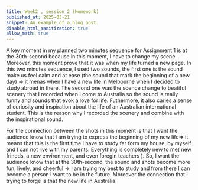 ```yaml
---
title: Week2 , session 2 (Homework)
published_at: 2025-03-21
snippet: An example of a blog post.
disable_html_sanitization: true
allow_math: true
---
```

A key moment in my planned two minutes sequence for Assignment 1 is at the 30th-second because in this moment, I have to change my scene. Moreover, this moment prove that it was when my life turned a new page.
In this two minutes sequence, I used two sounds, the first one is the sound make us feel calm and at ease (the sound that mark the beginning of a new day) => it menas when I have a new life in Melbourne when I decided to study abroad in there. The second one was the scence change to beatiful scenery that I recorded when I come to Australia so the sound is really funny and sounds that evok a love for life. Futhermore, it also caries a sense of curiosity and inspiration about the life of an Australian international student. This is the reason why I recorded the scenery and combine with the inspirational sound.

For the connection between the shots in this moment is that I want the audience know that I am trying to express the beginning of my new life=> it means that this is the first time I have to study far form my house, by myself and I can not live with my parents. Everything is completely new to me( new frineds, a new environment, and even foregin teachers ). So, I want the audience know that at the 30th-second, the sound and shots become more fun, lively, and cheerful => I am trying my best to study and from there I can become a person I want to be in the future. Moreover the connection that I trying to forge is that the new life in Australia
